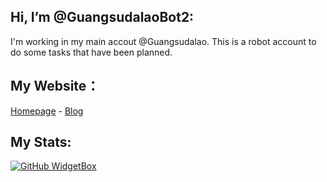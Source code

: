 ## Hi, I’m @GuangsudalaoBot2:
I'm working in my main accout @Guangsudalao. This is a robot account to do some tasks that have been planned.

## My Website：

[Homepage](https://www.dlya.top) - [Blog](https://blog.dlya.top)

## My Stats:

[![GitHub WidgetBox](https://github-widgetbox.vercel.app/api/profile?username=GuangsudalaoBot2&data=followers,repositories,stars)](https://github.com/Jurredr/github-widgetbox)
